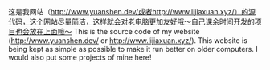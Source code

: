 这是我网站（http://www.yuanshen.dev/或者http://www.lijiaxuan.xyz/）的源代码，这个网站尽量简洁，这样就会对老电脑更加友好哦～自己课余时间开发的项目也会放在上面哦～
This is the source code of my website (http://www.yuanshen.dev/ or http://www.lijiaxuan.xyz/). This website is being kept as simple as possible to make it run better on older computers. I would also put some projects of mine here!
